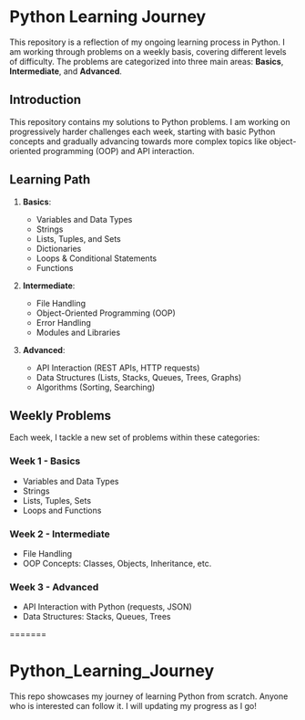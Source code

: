 # Python Learning Journey

This repository is a reflection of my ongoing learning process in Python. I am working through problems on a weekly basis, covering different levels of difficulty. The problems are categorized into three main areas: **Basics**, **Intermediate**, and **Advanced**.

## Introduction

This repository contains my solutions to Python problems. I am working on progressively harder challenges each week, starting with basic Python concepts and gradually advancing towards more complex topics like object-oriented programming (OOP) and API interaction.

## Learning Path

1. **Basics**:
   - Variables and Data Types
   - Strings
   - Lists, Tuples, and Sets
   - Dictionaries
   - Loops & Conditional Statements
   - Functions

2. **Intermediate**:
   - File Handling
   - Object-Oriented Programming (OOP)
   - Error Handling
   - Modules and Libraries

3. **Advanced**:
   - API Interaction (REST APIs, HTTP requests)
   - Data Structures (Lists, Stacks, Queues, Trees, Graphs)
   - Algorithms (Sorting, Searching)

## Weekly Problems

Each week, I tackle a new set of problems within these categories:

### **Week 1 - Basics**
- Variables and Data Types
- Strings
- Lists, Tuples, Sets
- Loops and Functions

### **Week 2 - Intermediate**
- File Handling
- OOP Concepts: Classes, Objects, Inheritance, etc.

### **Week 3 - Advanced**
- API Interaction with Python (requests, JSON)
- Data Structures: Stacks, Queues, Trees

=======
# Python_Learning_Journey
This repo showcases my journey of learning Python from scratch. Anyone who is interested can follow it. I will updating my progress as I go!
